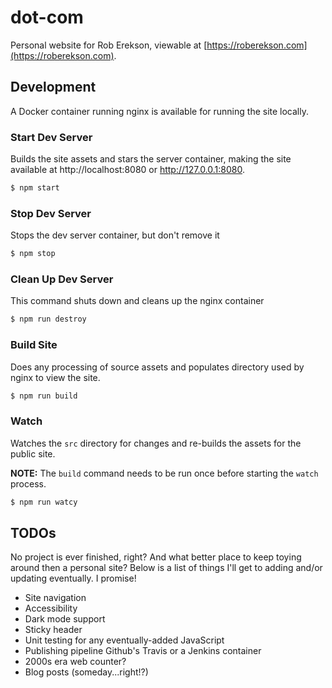 # dot-com

Personal website for Rob Erekson, viewable at [https://roberekson.com](https://roberekson.com).

## Development

A Docker container running nginx is available for running the site locally.

### Start Dev Server

Builds the site assets and stars the server container, making the site available at http://localhost:8080 or http://127.0.0.1:8080.

```sh
$ npm start
```

### Stop Dev Server

Stops the dev server container, but don't remove it

```sh
$ npm stop
```

### Clean Up Dev Server

This command shuts down and cleans up the nginx container

```sh
$ npm run destroy
```

### Build Site

Does any processing of source assets and populates directory used by nginx to view the site.

```sh
$ npm run build
```

### Watch

Watches the `src` directory for changes and re-builds the assets for the public site.

**NOTE:** The `build` command needs to be run once before starting the `watch` process.

```sh
$ npm run watcy
```

## TODOs

No project is ever finished, right? And what better place to keep toying around then a personal site? Below is a list of things I'll get to adding and/or updating eventually. I promise!

* Site navigation
* Accessibility
* Dark mode support
* Sticky header
* Unit testing for any eventually-added JavaScript
* Publishing pipeline Github's Travis or a Jenkins container
* 2000s era web counter?
* Blog posts (someday...right!?)

